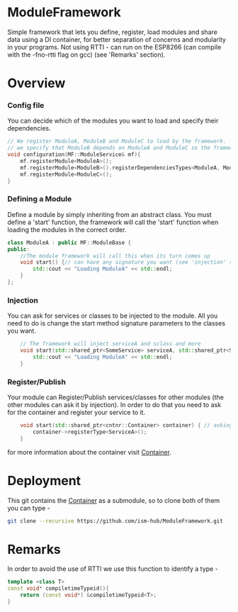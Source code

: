 # ModuleFramework
Simple framework that lets you define, register, load modules and share data using a DI container, for better separation of concerns and modularity in your programs.
Not using RTTI - can run on the ESP8266 (can compile with the -fno-rtti flag on gcc) (see 'Remarks' section).

# Overview 
### Config file
You can decide which of the modules you want to load and specify their dependencies. 
```C++
// We register ModuleA, ModuleB and ModuleC to load by the framework.
// we specify that ModuleB depends on ModuleA and ModuleC so the framework will load them before ModuleB.
void configuration(MF::ModuleService& mf){
    mf.registerModule<ModuleA>();
    mf.registerModule<ModuleB>().registerDependenciesTypes<ModuleA, ModuleC>();
    mf.registerModule<ModuleC>();
}
```

### Defining a Module
Define a module by simply inheriting from an abstract class.
You must define a 'start' function, the framework will call the 'start' function when loading the modules in the correct order.
```C++
class ModuleA : public MF::ModuleBase {
public:
    //The module framework will call this when its turn comes up 
    void start() {// can have any signature you want (see 'injection' section)
        std::cout << "Loading ModuleA" << std::endl;
    } 
};
```

### Injection 
You can ask for services or classes to be injected to the module.
All you need to do is change the start method signature parameters to the classes you want.
```C++
    // The framework will inject serviceA and sclass and more
    void start(std::shared_ptr<SomeService> serviceA, std::shared_ptr<SomeClass> sclass) {
        std::cout << "Loading ModuleA" << std::endl;
    } 
```

### Register/Publish 
Your module can Register/Publish services/classes for other modules (the other modules can ask it by injection).
In order to do that you need to ask for the container and register your service to it.
```C++
    void start(std::shared_ptr<cntnr::Container> container) { // asking for the container
        container->registerType<ServiceA>();
    } 
```
for more information about the container visit [Container](https://github.com/ism-hub/Container).

# Deployment  
This git contains the [Container](https://github.com/ism-hub/Container) as a submodule, so to clone both of them you can type - 
```bash
git clone --recursive https://github.com/ism-hub/ModuleFramework.git
```

# Remarks
In order to avoid the use of RTTI we use this function to identify a type - 
```C++
template <class T>
const void* compiletimeTypeid(){
	return (const void*) &compiletimeTypeid<T>;
}
```
